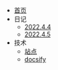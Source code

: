
* [首页](/)
* 日记
  * [2022.4.4](/diary/2022.4.4.md)
  * [2022.4.5](/diary/2022.4.5.md)
* 技术
  * [站点](/tech/site.md)
  * [docsify](/tech/docsify.md)
